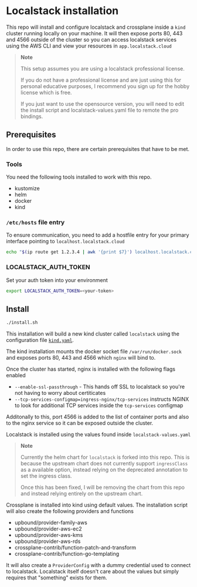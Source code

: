 # Localstack installation

This repo will install and configure localstack and crossplane inside a `kind`
cluster running locally on your machine. It will then expose ports 80, 443 and 4566
outside of the cluster so you can access localstack services using the AWS CLI
and view your resources in `app.localstack.cloud`

> **Note**
>
> This setup assumes you are using a localstack professional license.
>
> If you do not have a professional license and are just using this for personal
> educative purposes, I recommend you sign up for the hobby license which is free.
>
> If you just want to use the opensource version, you will need to edit the
> install script and localstack-values.yaml file to remote the pro bindings.

## Prerequisites

In order to use this repo, there are certain prerequisites that have to be met.

### Tools

You need the following tools installed to work with this repo.

- kustomize
- helm
- docker
- kind

### `/etc/hosts` file entry

To ensure communication, you need to add a hostfile entry for your primary
interface pointing to `localhost.localstack.cloud`

```bash
echo "$(ip route get 1.2.3.4 | awk '{print $7}') localhost.localstack.cloud" | sudo tee -a /etc/hosts
```

### LOCALSTACK_AUTH_TOKEN

Set your auth token into your environment

```bash
export LOCALSTACK_AUTH_TOKEN=<your-token>
```

## Install

```bash
./install.sh
```

This installation will build a new kind cluster called `localstack` using the
configuration file [`kind.yaml`](./kind.yaml).

The kind installation mounts the docker socket file `/var/run/docker.sock` and
exposes ports 80, 443 and 4566 which `nginx` will bind to.

Once the cluster has started, nginx is installed with the following flags enabled

- `--enable-ssl-passthrough` - This hands off SSL to localstack so you're not
  having to worry about certiticates
- `--tcp-services-configmap=ingress-nginx/tcp-services` instructs NGINX to look
  for additional TCP services inside the `tcp-services` configmap

Additonally to this, port 4566 is added to the list of container ports and also
to the nginx service so it can be exposed outside the cluster.

Localstack is installed using the values found inside `localstack-values.yaml`

> **Note**
>
> Currently the helm chart for `localstack` is forked into this repo. This is
> because the upstream chart does not currently support `ingressClass` as a
> available option, instead relying on the deprecated annotation to set the
> ingress class.
>
> Once this has been fixed, I will be removing the chart from this repo and
> instead relying entirely on the upstream chart.

Crossplane is installed into kind using default values. The installation script
will also create the following providers and functions

- upbound/provider-family-aws
- upbound/provider-aws-ec2
- upbound/provider-aws-kms
- upbound/provider-aws-rds
- crossplane-contrib/function-patch-and-transform
- crossplane-contrib/function-go-templating

It will also create a `ProviderConfig` with a dummy credential used to connect
to localstack. Localstack itself doesn't care about the values but simply requires
that "something" exists for them.
